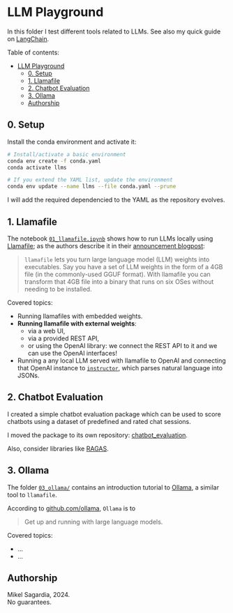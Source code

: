 # LLM Playground

In this folder I test different tools related to LLMs. See also my quick guide on [LangChain](https://github.com/mxagar/tool_guides/tree/master/langchain).

Table of contents:

- [LLM Playground](#llm-playground)
  - [0. Setup](#0-setup)
  - [1. Llamafile](#1-llamafile)
  - [2. Chatbot Evaluation](#2-chatbot-evaluation)
  - [3. Ollama](#3-ollama)
  - [Authorship](#authorship)


## 0. Setup

Install the conda environment and activate it:

```bash
# Install/activate a basic environment
conda env create -f conda.yaml
conda activate llms

# If you extend the YAML list, update the environment
conda env update --name llms --file conda.yaml --prune
```

I will add the required dependencied to the YAML as the repository evolves.

## 1. Llamafile

The notebook [`01_llamafile.ipynb`](./01_llamafile.ipynb) shows how to run LLMs locally using [Llamafile](https://github.com/Mozilla-Ocho/llamafile); as the authors describe it in their [announcement blogpost](https://hacks.mozilla.org/2023/11/introducing-llamafile/):

> `llamafile` lets you turn large language model (LLM) weights into executables. Say you have a set of LLM weights in the form of a 4GB file (in the commonly-used GGUF format). With llamafile you can transform that 4GB file into a binary that runs on six OSes without needing to be installed.

Covered topics:

- Running llamafiles with embedded weights.
- **Running llamafile with external weights**: 
  - via a web UI,
  - via a provided REST API,
  - or using the OpenAI library: we connect the REST API to it and we can use the OpenAI interfaces!
- Running a any local LLM served with llamafile to OpenAI and connecting that OpenAI instance to [`instructor`](https://pypi.org/project/instructor/), which parses natural language into JSONs.

## 2. Chatbot Evaluation

I created a simple chatbot evaluation package which can be used to score chatbots using a dataset of predefined and rated chat sessions.

I moved the package to its own repository: [chatbot_evaluation](https://github.com/mxagar/chatbot_evaluation).

Also, consider libraries like [RAGAS](https://docs.ragas.io/en/latest/getstarted/index.html).

## 3. Ollama

The folder [`03_ollama/`](./03_ollama/README.md) contains an introduction tutorial to [Ollama](https://ollama.com/), a similar tool to `llamafile`.

According to [github.com/ollama](https://github.com/ollama/ollama), `Ollama` is to

> Get up and running with large language models.

Covered topics:

- ...
- ...

## Authorship

Mikel Sagardia, 2024.  
No guarantees.  
